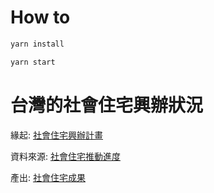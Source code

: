 # How to

```bash
yarn install

yarn start
```

# 台灣的社會住宅興辦狀況

緣起: [社會住宅興辦計畫](https://pip.moi.gov.tw/V3/B/SCRB0501.aspx?mode=4)

資料來源: [社會住宅推動進度](https://pip.moi.gov.tw/V3/B/SCRB0501.aspx?mode=7)

產出: [社會住宅成果](https://icaretw.github.io/housing/)
